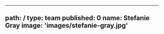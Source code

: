 ---
path: /
type: team
published: 0
name: Stefanie Gray
image: 'images/stefanie-gray.jpg'
---------------------------------
